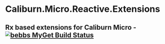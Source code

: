 Caliburn.Micro.Reactive.Extensions
==================================

## Rx based extensions for Caliburn Micro - [![bebbs MyGet Build Status](https://www.myget.org/BuildSource/Badge/bebbs?identifier=c1fcb436-f4cf-48e0-8a6c-e222ab079020)](https://www.myget.org/)